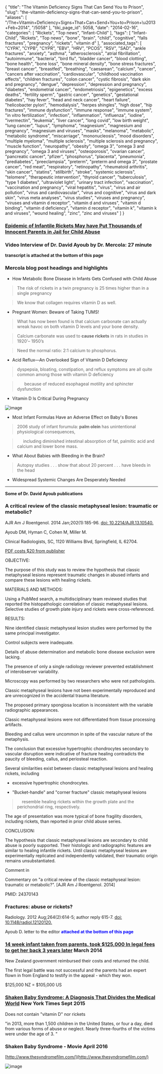 {
    "title": "The Vitamin Deficiency Signs That Can Send You to Prison",
    "slug": "the-vitamin-deficiency-signs-that-can-send-you-to-prison",
    "aliases": [
        "/The+Vitamin+Deficiency+Signs+That+Can+Send+You+to+Prison+\u2013+Feb+2014",
        "/5058"
    ],
    "tiki_page_id": 5058,
    "date": "2014-02-16",
    "categories": [
        "Rickets",
        "Top news",
        "Infant-Child"
    ],
    "tags": [
        "Infant-Child",
        "Rickets",
        "Top news",
        "bone",
        "brain",
        "child",
        "cognitive",
        "falls fractures",
        "pregnancy",
        "rickets",
        "vitamin d"
    ],
    "associated_tags": [
        "CYPA",
        "CYPB",
        "CYPR",
        "EBV",
        "HRV",
        "PCOS",
        "RSV",
        "SAD",
        "ankle fractures",
        "anxiety",
        "asthma",
        "atherosclerosis",
        "atrial fibrillation",
        "autoimmune",
        "bacteria",
        "bird flu",
        "bladder cancer",
        "blood clotting",
        "bone health",
        "bone loss",
        "bone mineral density",
        "bone stress fractures",
        "breast cancer",
        "breastfed",
        "breathing",
        "caesarean",
        "calcium",
        "cancer",
        "cancers after vaccination",
        "cardiovascular",
        "childhood vaccination effects",
        "children fractures",
        "colon cancer",
        "cystic fibrosis",
        "dark skin and pregnancy",
        "dengue",
        "depression",
        "depression and pregnancy",
        "diabetes",
        "endometrial cancer",
        "endometriosis",
        "epigenetics",
        "excess deaths",
        "fertility sperm",
        "gastric cancer",
        "genetics",
        "gestational diabetes",
        "hay fever",
        "head and neck cancer",
        "heart failure",
        "helicobacter pylori",
        "hemodialysis",
        "herpes shingles",
        "high dose",
        "hip fractures",
        "immune dysfunction",
        "immune response",
        "immune system",
        "in vitro fertilization",
        "infection",
        "inflammation",
        "influenza",
        "iodine",
        "ivermectin",
        "leukemia",
        "liver cancer",
        "long covid",
        "low birth weight",
        "lung cancer",
        "lupus",
        "lymphoma",
        "magnesium",
        "magnesium and pregnancy",
        "magnesium and viruses",
        "masks",
        "melanoma",
        "metabolic",
        "metabolic syndrome",
        "miscarriage",
        "mononucleosis",
        "mood disorders",
        "multiple myeloma",
        "multiple sclerosis",
        "multiple sclerosis and pregnancy",
        "muscle function",
        "neuropathy",
        "obesity",
        "omega 3",
        "omega 3 and pregnancy",
        "omega 3 and viruses",
        "osteoporosis",
        "ovarian cancer",
        "pancreatic cancer",
        "pfizer",
        "phosphorus",
        "placenta",
        "pneumonia",
        "prediabetes",
        "preeclampsia",
        "preterm",
        "preterm and omega 3",
        "prostate cancer",
        "red meat",
        "respiratory",
        "retinopathy",
        "rheumatoid arthritis",
        "skin cancer",
        "statins",
        "stillbirth",
        "stroke",
        "systemic sclerosis",
        "telomere",
        "therapeutic intervention",
        "thyroid cancer",
        "tuberculosis",
        "type 1 diabetes",
        "ultraviolet light",
        "urinary tract infection",
        "vaccination",
        "vaccination and pregnancy",
        "viral hepatitis",
        "virus",
        "virus and air pollution",
        "virus and cardiovascular",
        "virus and cognitive",
        "virus and dark skin",
        "virus meta analyses",
        "virus studies",
        "viruses and pregnancy",
        "viruses and vitamin d receptor",
        "vitamin d and viruses",
        "vitamin d binding",
        "vitamin d deficiency",
        "vitamin d receptor",
        "vitamin k",
        "vitamin k and viruses",
        "wound healing",
        "zinc",
        "zinc and viruses"
    ]
}


### [Epidemic of Infantile Rickets May have Put Thousands of Innocent Parents in Jail for Child Abuse](http://articles.mercola.com/sites/articles/archive/2014/02/16/infantile-rickets.aspx?e_cid=20140216Z1_SNL_Art_1&utm_source=snl&utm_medium=email&utm_content=art1&utm_campaign=20140216Z1&et_cid=DM39620&et_rid=428648637%20)

### Video Interview of Dr. David Ayoub by Dr. Mercola: 27 minute

 **transcript is attached at the bottom of this page** 

### Mercola blog post headings and highlights

* How Metabolic Bone Disease in Infants Gets Confused with Child Abuse

> The risk of rickets in a twin pregnancy is 25 times higher than in a single pregnancy

> We know that collagen requires vitamin D as well.

* Pregnant Women: Beware of Taking TUMS!

> What has now been found is that calcium carbonate can actually wreak havoc on both vitamin D levels and your bone density.

> Calcium carbonate was used to  **cause rickets**  in rats in studies in 1920’– 1950’s

> Need the normal ratio: 2:1 calcium to phosphorus.

* Acid Reflux—An Overlooked Sign of Vitamin D Deficiency

> dyspepsia, bloating, constipation, and reflux symptoms are all quite common among those with vitamin D deficiency 

> &nbsp; &nbsp; &nbsp; because of reduced esophageal motility and sphincter dysfunction

* Vitamin D Is Critical During Pregnancy

<img src="https://d378j1rmrlek7x.cloudfront.net/attachments/gif/vitamin-d-levels-mercola-feb-2014l.gif" alt="image">

* Most Infant Formulas Have an Adverse Effect on Baby's Bones

> 2006 study of infant forumula:  **palm olein**  has unintentional physiological consequences, 

> &nbsp; &nbsp; &nbsp;including diminished intestinal absorption of fat, palmitic acid and calcium and lower bone mass.

* What About Babies with Bleeding in the Brain?

> Autopsy studies . . . show that about 20 percent . . . have bleeds in the head

* Widespread Systemic Changes Are Desperately Needed

---

 **Some of Dr. David Ayoub publications** 

### A critical review of the classic metaphyseal lesion: traumatic or metabolic?

AJR Am J Roentgenol. 2014 Jan;202(1):185-96. [doi: 10.2214/AJR.13.10540.](https://doi.org/10.2214/AJR.13.10540.)

Ayoub DM, Hyman C, Cohen M, Miller M.

Clinical Radiologists, SC, 1120 Williams Blvd, Springfield, IL 62704.

[PDF costs $20 from publisher](http://www.ajronline.org/doi/abs/10.2214/AJR.13.10540)

OBJECTIVE:

The purpose of this study was to review the hypothesis that classic metaphyseal lesions represent traumatic changes in abused infants and compare these lesions with healing rickets.

MATERIALS AND METHODS:

Using a PubMed search, a multidisciplinary team reviewed studies that reported the histopathologic correlation of classic metaphyseal lesions. Selective studies of growth plate injury and rickets were cross-referenced.

RESULTS:

Nine identified classic metaphyseal lesion studies were performed by the same principal investigator. 

Control subjects were inadequate. 

Details of abuse determination and metabolic bone disease exclusion were lacking. 

The presence of only a single radiology reviewer prevented establishment of interobserver variability. 

Microscopy was performed by two researchers who were not pathologists. 

Classic metaphyseal lesions have not been experimentally reproduced and are unrecognized in the accidental trauma literature. 

The proposed primary spongiosa location is inconsistent with the variable radiographic appearances. 

Classic metaphyseal lesions were not differentiated from tissue processing artifacts. 

Bleeding and callus were uncommon in spite of the vascular nature of the metaphysis. 

The conclusion that excessive hypertrophic chondrocytes secondary to vascular disruption were indicative of fracture healing contradicts the paucity of bleeding, callus, and periosteal reaction. 

Several similarities exist between classic metaphyseal lesions and healing rickets, including 

* excessive hypertrophic chondrocytes. 

* "Bucket-handle" and "corner fracture" classic metaphyseal lesions 

> &nbsp; &nbsp; resemble healing rickets within the growth plate and the perichondrial ring, respectively.

The age of presentation was more typical of bone fragility disorders, including rickets, than reported in prior child abuse series.

CONCLUSION:

The hypothesis that classic metaphyseal lesions are secondary to child abuse is poorly supported. Their histologic and radiographic features are similar to healing infantile rickets. Until classic metaphyseal lesions are experimentally replicated and independently validated, their traumatic origin remains unsubstantiated.

Comment in

Commentary on "a critical review of the classic metaphyseal lesion: traumatic or metabolic?". <span>[AJR Am J Roentgenol. 2014]</span>

PMID: 24370143 

### Fractures: abuse or rickets?

Radiology. 2012 Aug;264(2):614-5; author reply 615-7. [doi: 10.1148/radiol.12120120.](https://doi.org/10.1148/radiol.12120120.)

Ayoub D.  letter to the editor  **<span style="color:#00F;">attached at the bottom of this page</span>** 

### [14 week infant taken from parents. took $125,000 In legal fees to get her back 3 years later](http://www.odt.co.nz/news/dunedin/294537/falsely-accused-parents-awarded-costs) March 2014

New Zealand government reimbursed their costs and returned the child.

The first legal battle was not successful and the parents had an expert flown in from England to testify in the appeal - which they won.

$125,000 NZ = $105,000 US

### [Shaken Baby Syndrome: A Diagnosis That Divides the Medical World](http://www.nytimes.com/2015/09/14/us/shaken-baby-syndrome-a-diagnosis-that-divides-the-medical-world.html?_r=0) New York Times Sept 2015

Does not contain  "vitamin D" nor rickets

"in 2013, more than 1,500 children in the United States, or four a day, died from various forms of abuse or neglect. Nearly three-fourths of the victims were under the age of 3. "

### Shaken Baby Syndrome - Movie April 2016

[http://www.thesyndromefilm.com/](http://www.thesyndromefilm.com/)

<img src="https://d378j1rmrlek7x.cloudfront.net/attachments/jpeg/sbs-movie.jpg" alt="image">